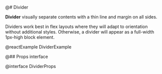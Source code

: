 @# Divider

__Divider__ visually separate contents with a thin line and margin on all sides.

Dividers work best in flex layouts where they will adapt to orientation without additional styles. Otherwise, a
divider will appear as a full-width 1px-high block element.

@reactExample DividerExample

@## Props interface

@interface DividerProps
